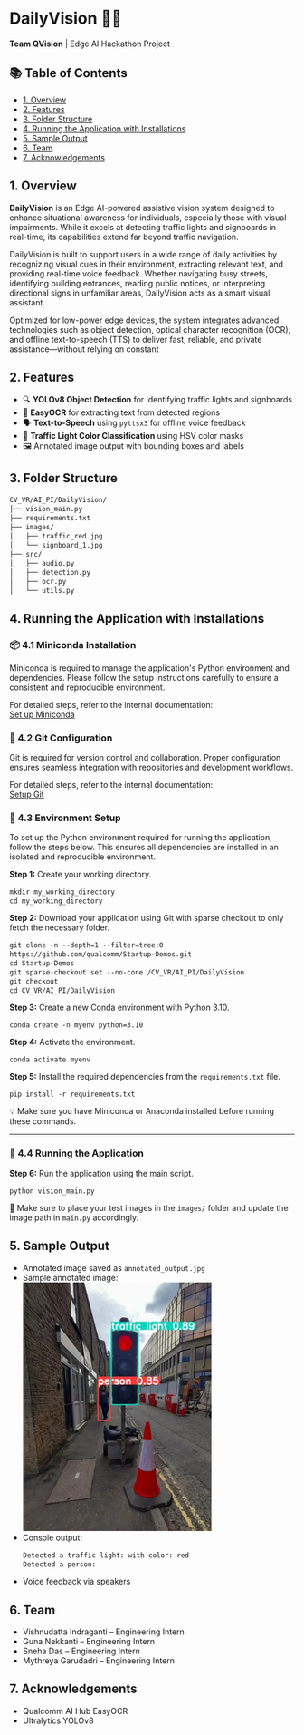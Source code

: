 
<!DOCTYPE html>
<html lang="en">
<head>
    <meta charset="UTF-8">
</head>
<body>

<h1>DailyVision 🚦🧠</h1>
<p><strong>Team QVision</strong> | Edge AI Hackathon Project</p>

<h2>📚 Table of Contents</h2>
<ul>
    <li><a href="#1-overview">1. Overview</a></li>
    <li><a href="#2-features">2. Features</a></li>
    <li><a href="#3-folder-structure">3. Folder Structure</a></li>
    <li><a href="#4-running-the-application-with-installations">4. Running the Application with Installations</a></li>
    <li><a href="#5-sample-output">5. Sample Output</a></li>
    <li><a href="#6-team">6. Team</a></li>
    <li><a href="#7-acknowledgements">7. Acknowledgements</a></li>
</ul>


<h2 id="1-overview">1. Overview</h2>
<p>
    <strong>DailyVision</strong> is an Edge AI-powered assistive vision system designed to enhance situational awareness for individuals, especially those with visual impairments. While it excels at detecting traffic lights and signboards in real-time, its capabilities extend far beyond traffic navigation.
</p>
<p>
    DailyVision is built to support users in a wide range of daily activities by recognizing visual cues in their environment, extracting relevant text, and providing real-time voice feedback. Whether navigating busy streets, identifying building entrances, reading public notices, or interpreting directional signs in unfamiliar areas, DailyVision acts as a smart visual assistant.
</p>
<p>
    Optimized for low-power edge devices, the system integrates advanced technologies such as object detection, optical character recognition (OCR), and offline text-to-speech (TTS) to deliver fast, reliable, and private assistance—without relying on constant 


<h2 id="2-features">2. Features</h2>
<ul>
    <li>🔍 <strong>YOLOv8 Object Detection</strong> for identifying traffic lights and signboards</li>
    <li>🧾 <strong>EasyOCR</strong> for extracting text from detected regions</li>
    <li>🗣️ <strong>Text-to-Speech</strong> using <code>pyttsx3</code> for offline voice feedback</li>
    <li>🎨 <strong>Traffic Light Color Classification</strong> using HSV color masks</li>
    <li>🖼️ Annotated image output with bounding boxes and labels</li>
</ul>

<h2 id="3-folder-structure">3. Folder Structure</h2>
<pre><code>CV_VR/AI_PI/DailyVision/
├── vision_main.py
├── requirements.txt
├── images/
│   ├── traffic_red.jpg
│   └── signboard_1.jpg
├── src/
│   ├── audio.py
│   ├── detection.py
│   ├── ocr.py
│   └── utils.py
</code></pre>

<h2 id="4-running-the-application-with-installations">4. Running the Application with Installations</h2>

<h3>📦 4.1 Miniconda Installation</h3>
<p>Miniconda is required to manage the application's Python environment and dependencies. Please follow the setup instructions carefully to ensure a consistent and reproducible environment.</p>
<p>For detailed steps, refer to the internal documentation:<br>
<a href="../../../Hardware/Tools.md">Set up Miniconda</a></p>

<h3>🔧 4.2 Git Configuration</h3>
<p>Git is required for version control and collaboration. Proper configuration ensures seamless integration with repositories and development workflows.</p>
<p>For detailed steps, refer to the internal documentation:<br>
<a href="../../../Hardware/Tools.md">Setup Git</a></p>

<h3>🧪 4.3 Environment Setup</h3>
<p>To set up the Python environment required for running the application, follow the steps below. This ensures all dependencies are installed in an isolated and reproducible environment.</p>

<p><strong>Step 1:</strong> Create your working directory.</p>
<pre><code>mkdir my_working_directory
cd my_working_directory</code></pre>

<p><strong>Step 2:</strong> Download your application using Git with sparse checkout to only fetch the necessary folder.</p>
<pre><code>git clone -n --depth=1 --filter=tree:0 https://github.com/qualcomm/Startup-Demos.git
cd Startup-Demos
git sparse-checkout set --no-cone /CV_VR/AI_PI/DailyVision
git checkout
cd CV_VR/AI_PI/DailyVision</code></pre>

<p><strong>Step 3:</strong> Create a new Conda environment with Python 3.10.</p>
<pre><code>conda create -n myenv python=3.10</code></pre>

<p><strong>Step 4:</strong> Activate the environment.</p>
<pre><code>conda activate myenv</code></pre>

<p><strong>Step 5:</strong> Install the required dependencies from the <code>requirements.txt</code> file.</p>
<pre><code>pip install -r requirements.txt</code></pre>

<p>💡 Make sure you have Miniconda or Anaconda installed before running these commands.</p>

<hr>

<h3>🚀 4.4 Running the Application</h3>
<p><strong>Step 6:</strong> Run the application using the main script.</p>
<pre><code>python vision_main.py</code></pre>

<p>📁 Make sure to place your test images in the <code>images/</code> folder and update the image path in <code>main.py</code> accordingly.</p>

<h2 id="5-sample-output">5. Sample Output</h2>
<ul>
    <li>Annotated image saved as <code>annotated_output.jpg</code></li>
    <li>Sample annotated image:<br>
            <img src="./images/demo_image.jpg" alt="Annotated Output" width="333">
    </li>
    <li>Console output:
        <pre><code>Detected a traffic light: with color: red
Detected a person:</code></pre>
    </li>
    <li>Voice feedback via speakers</li>
</ul>

<h2 id="6-team">6. Team</h2>
<ul>
    <li>Vishnudatta Indraganti – Engineering Intern</li>
    <li>Guna Nekkanti – Engineering Intern</li>
    <li>Sneha Das – Engineering Intern</li>
    <li>Mythreya Garudadri – Engineering Intern</li>
</ul>

<h2 id="7-acknowledgements">7. Acknowledgements</h2>
<ul>
    <li>Qualcomm AI Hub EasyOCR</li>
    <li>Ultralytics YOLOv8</li>
</ul>

</body>
</html>
